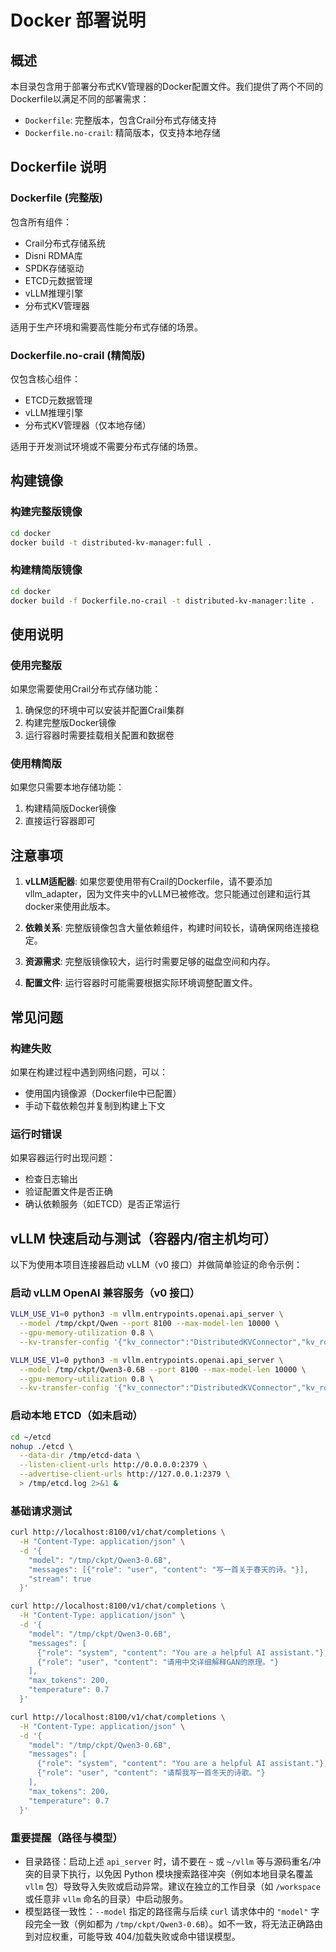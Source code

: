 # Docker 部署说明

## 概述

本目录包含用于部署分布式KV管理器的Docker配置文件。我们提供了两个不同的Dockerfile以满足不同的部署需求：

- `Dockerfile`: 完整版本，包含Crail分布式存储支持
- `Dockerfile.no-crail`: 精简版本，仅支持本地存储

## Dockerfile 说明

### Dockerfile (完整版)
包含所有组件：
- Crail分布式存储系统
- Disni RDMA库
- SPDK存储驱动
- ETCD元数据管理
- vLLM推理引擎
- 分布式KV管理器

适用于生产环境和需要高性能分布式存储的场景。

### Dockerfile.no-crail (精简版)
仅包含核心组件：
- ETCD元数据管理
- vLLM推理引擎
- 分布式KV管理器（仅本地存储）

适用于开发测试环境或不需要分布式存储的场景。

## 构建镜像

### 构建完整版镜像
```bash
cd docker
docker build -t distributed-kv-manager:full .
```

### 构建精简版镜像
```bash
cd docker
docker build -f Dockerfile.no-crail -t distributed-kv-manager:lite .
```

## 使用说明

### 使用完整版
如果您需要使用Crail分布式存储功能：
1. 确保您的环境中可以安装并配置Crail集群
2. 构建完整版Docker镜像
3. 运行容器时需要挂载相关配置和数据卷

### 使用精简版
如果您只需要本地存储功能：
1. 构建精简版Docker镜像
2. 直接运行容器即可

## 注意事项

1. **vLLM适配器**: 如果您要使用带有Crail的Dockerfile，请不要添加vllm_adapter，因为文件夹中的vLLM已被修改。您只能通过创建和运行其docker来使用此版本。

2. **依赖关系**: 完整版镜像包含大量依赖组件，构建时间较长，请确保网络连接稳定。

3. **资源需求**: 完整版镜像较大，运行时需要足够的磁盘空间和内存。

4. **配置文件**: 运行容器时可能需要根据实际环境调整配置文件。

## 常见问题

### 构建失败
如果在构建过程中遇到网络问题，可以：
- 使用国内镜像源（Dockerfile中已配置）
- 手动下载依赖包并复制到构建上下文

### 运行时错误
如果容器运行时出现问题：
- 检查日志输出
- 验证配置文件是否正确
- 确认依赖服务（如ETCD）是否正常运行

## vLLM 快速启动与测试（容器内/宿主机均可）

以下为使用本项目连接器启动 vLLM（v0 接口）并做简单验证的命令示例：

### 启动 vLLM OpenAI 兼容服务（v0 接口）

```bash
VLLM_USE_V1=0 python3 -m vllm.entrypoints.openai.api_server \
  --model /tmp/ckpt/Qwen --port 8100 --max-model-len 10000 \
  --gpu-memory-utilization 0.8 \
  --kv-transfer-config '{"kv_connector":"DistributedKVConnector","kv_role":"kv_both"}'

VLLM_USE_V1=0 python3 -m vllm.entrypoints.openai.api_server \
  --model /tmp/ckpt/Qwen3-0.6B --port 8100 --max-model-len 10000 \
  --gpu-memory-utilization 0.8 \
  --kv-transfer-config '{"kv_connector":"DistributedKVConnector","kv_role":"kv_both"}'
```

### 启动本地 ETCD（如未启动）

```bash
cd ~/etcd
nohup ./etcd \
  --data-dir /tmp/etcd-data \
  --listen-client-urls http://0.0.0.0:2379 \
  --advertise-client-urls http://127.0.0.1:2379 \
  > /tmp/etcd.log 2>&1 &
```

### 基础请求测试

```bash
curl http://localhost:8100/v1/chat/completions \
  -H "Content-Type: application/json" \
  -d '{
    "model": "/tmp/ckpt/Qwen3-0.6B",
    "messages": [{"role": "user", "content": "写一首关于春天的诗。"}],
    "stream": true
  }'

curl http://localhost:8100/v1/chat/completions \
  -H "Content-Type: application/json" \
  -d '{
    "model": "/tmp/ckpt/Qwen3-0.6B",
    "messages": [
      {"role": "system", "content": "You are a helpful AI assistant."},
      {"role": "user", "content": "请用中文详细解释GAN的原理。"}
    ],
    "max_tokens": 200,
    "temperature": 0.7
  }'

curl http://localhost:8100/v1/chat/completions \
  -H "Content-Type: application/json" \
  -d '{
    "model": "/tmp/ckpt/Qwen3-0.6B",
    "messages": [
      {"role": "system", "content": "You are a helpful AI assistant."},
      {"role": "user", "content": "请帮我写一首冬天的诗歌。"}
    ],
    "max_tokens": 200,
    "temperature": 0.7
  }'
```

### 重要提醒（路径与模型）

- 目录路径：启动上述 `api_server` 时，请不要在 `~` 或 `~/vllm` 等与源码重名/冲突的目录下执行，以免因 Python 模块搜索路径冲突（例如本地目录名覆盖 `vllm` 包）导致导入失败或启动异常。建议在独立的工作目录（如 `/workspace` 或任意非 `vllm` 命名的目录）中启动服务。
- 模型路径一致性：`--model` 指定的路径需与后续 `curl` 请求体中的 `"model"` 字段完全一致（例如都为 `/tmp/ckpt/Qwen3-0.6B`）。如不一致，将无法正确路由到对应权重，可能导致 404/加载失败或命中错误模型。
